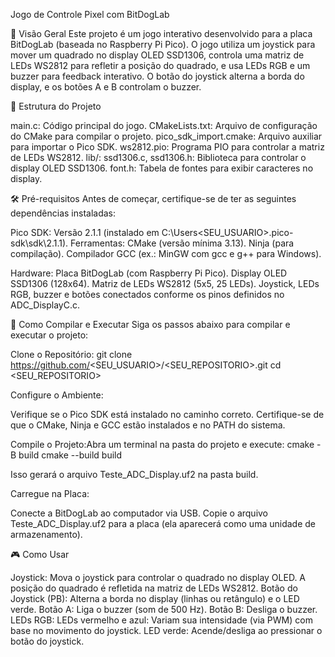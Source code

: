 Jogo de Controle Pixel com BitDogLab

📖 Visão Geral
Este projeto é um jogo interativo desenvolvido para a placa BitDogLab (baseada no Raspberry Pi Pico). O jogo utiliza um joystick para mover um quadrado no display OLED SSD1306, controla uma matriz de LEDs WS2812 para refletir a posição do quadrado, e usa LEDs RGB e um buzzer para feedback interativo. O botão do joystick alterna a borda do display, e os botões A e B controlam o buzzer.

📂 Estrutura do Projeto

main.c: Código principal do jogo.
CMakeLists.txt: Arquivo de configuração do CMake para compilar o projeto.
pico_sdk_import.cmake: Arquivo auxiliar para importar o Pico SDK.
ws2812.pio: Programa PIO para controlar a matriz de LEDs WS2812.
lib/:
ssd1306.c, ssd1306.h: Biblioteca para controlar o display OLED SSD1306.
font.h: Tabela de fontes para exibir caracteres no display.



🛠️ Pré-requisitos
Antes de começar, certifique-se de ter as seguintes dependências instaladas:

Pico SDK: Versão 2.1.1 (instalado em C:\Users\<SEU_USUARIO>\.pico-sdk\sdk\2.1.1).
Ferramentas:
CMake (versão mínima 3.13).
Ninja (para compilação).
Compilador GCC (ex.: MinGW com gcc e g++ para Windows).


Hardware:
Placa BitDogLab (com Raspberry Pi Pico).
Display OLED SSD1306 (128x64).
Matriz de LEDs WS2812 (5x5, 25 LEDs).
Joystick, LEDs RGB, buzzer e botões conectados conforme os pinos definidos no ADC_DisplayC.c.



🚀 Como Compilar e Executar
Siga os passos abaixo para compilar e executar o projeto:

Clone o Repositório:
git clone https://github.com/<SEU_USUARIO>/<SEU_REPOSITORIO>.git
cd <SEU_REPOSITORIO>


Configure o Ambiente:

Verifique se o Pico SDK está instalado no caminho correto.
Certifique-se de que o CMake, Ninja e GCC estão instalados e no PATH do sistema.


Compile o Projeto:Abra um terminal na pasta do projeto e execute:
cmake -B build
cmake --build build

Isso gerará o arquivo Teste_ADC_Display.uf2 na pasta build.

Carregue na Placa:

Conecte a BitDogLab ao computador via USB.
Copie o arquivo Teste_ADC_Display.uf2 para a placa (ela aparecerá como uma unidade de armazenamento).


🎮 Como Usar

Joystick: Mova o joystick para controlar o quadrado no display OLED. A posição do quadrado é refletida na matriz de LEDs WS2812.
Botão do Joystick (PB): Alterna a borda no display (linhas ou retângulo) e o LED verde.
Botão A: Liga o buzzer (som de 500 Hz).
Botão B: Desliga o buzzer.
LEDs RGB:
LEDs vermelho e azul: Variam sua intensidade (via PWM) com base no movimento do joystick.
LED verde: Acende/desliga ao pressionar o botão do joystick.



